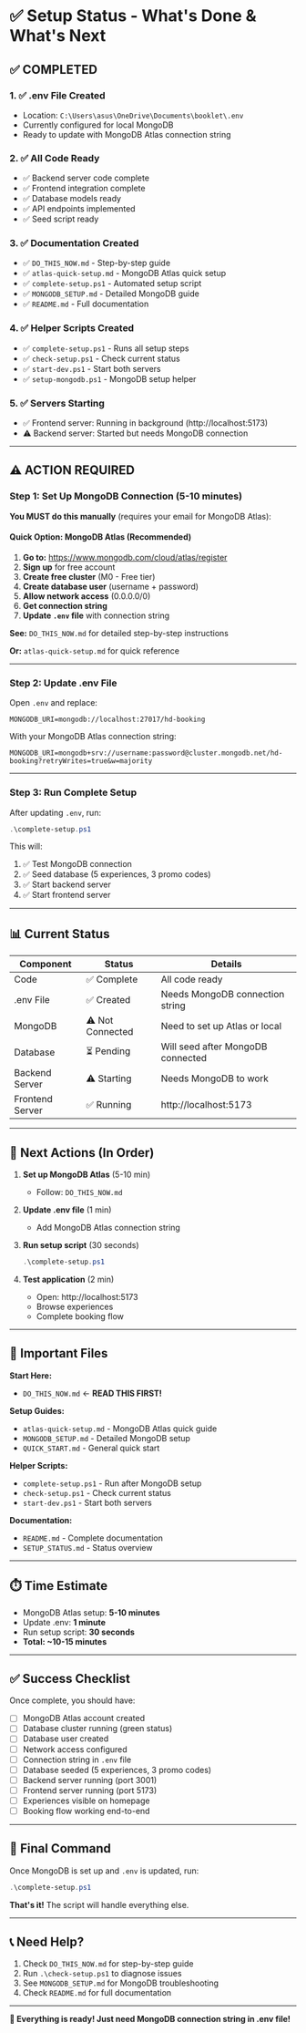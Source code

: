 # ✅ Setup Status - What's Done & What's Next

## ✅ COMPLETED

### 1. ✅ .env File Created
- Location: `C:\Users\asus\OneDrive\Documents\booklet\.env`
- Currently configured for local MongoDB
- Ready to update with MongoDB Atlas connection string

### 2. ✅ All Code Ready
- ✅ Backend server code complete
- ✅ Frontend integration complete  
- ✅ Database models ready
- ✅ API endpoints implemented
- ✅ Seed script ready

### 3. ✅ Documentation Created
- ✅ `DO_THIS_NOW.md` - Step-by-step guide
- ✅ `atlas-quick-setup.md` - MongoDB Atlas quick setup
- ✅ `complete-setup.ps1` - Automated setup script
- ✅ `MONGODB_SETUP.md` - Detailed MongoDB guide
- ✅ `README.md` - Full documentation

### 4. ✅ Helper Scripts Created
- ✅ `complete-setup.ps1` - Runs all setup steps
- ✅ `check-setup.ps1` - Check current status
- ✅ `start-dev.ps1` - Start both servers
- ✅ `setup-mongodb.ps1` - MongoDB setup helper

### 5. ✅ Servers Starting
- ✅ Frontend server: Running in background (http://localhost:5173)
- ⚠️ Backend server: Started but needs MongoDB connection

---

## ⚠️ ACTION REQUIRED

### **Step 1: Set Up MongoDB Connection** (5-10 minutes)

**You MUST do this manually** (requires your email for MongoDB Atlas):

#### Quick Option: MongoDB Atlas (Recommended)

1. **Go to:** https://www.mongodb.com/cloud/atlas/register
2. **Sign up** for free account
3. **Create free cluster** (M0 - Free tier)
4. **Create database user** (username + password)
5. **Allow network access** (0.0.0.0/0)
6. **Get connection string**
7. **Update `.env` file** with connection string

**See:** `DO_THIS_NOW.md` for detailed step-by-step instructions

**Or:** `atlas-quick-setup.md` for quick reference

---

### **Step 2: Update .env File**

Open `.env` and replace:
```env
MONGODB_URI=mongodb://localhost:27017/hd-booking
```

With your MongoDB Atlas connection string:
```env
MONGODB_URI=mongodb+srv://username:password@cluster.mongodb.net/hd-booking?retryWrites=true&w=majority
```

---

### **Step 3: Run Complete Setup**

After updating `.env`, run:
```powershell
.\complete-setup.ps1
```

This will:
1. ✅ Test MongoDB connection
2. ✅ Seed database (5 experiences, 3 promo codes)
3. ✅ Start backend server
4. ✅ Start frontend server

---

## 📊 Current Status

| Component | Status | Details |
|-----------|--------|---------|
| Code | ✅ Complete | All code ready |
| .env File | ✅ Created | Needs MongoDB connection string |
| MongoDB | ⚠️ Not Connected | Need to set up Atlas or local |
| Database | ⏳ Pending | Will seed after MongoDB connected |
| Backend Server | ⚠️ Starting | Needs MongoDB to work |
| Frontend Server | ✅ Running | http://localhost:5173 |

---

## 🚀 Next Actions (In Order)

1. **Set up MongoDB Atlas** (5-10 min)
   - Follow: `DO_THIS_NOW.md`
   
2. **Update .env file** (1 min)
   - Add MongoDB Atlas connection string
   
3. **Run setup script** (30 seconds)
   ```powershell
   .\complete-setup.ps1
   ```
   
4. **Test application** (2 min)
   - Open: http://localhost:5173
   - Browse experiences
   - Complete booking flow

---

## 📁 Important Files

**Start Here:**
- `DO_THIS_NOW.md` ← **READ THIS FIRST!**

**Setup Guides:**
- `atlas-quick-setup.md` - MongoDB Atlas quick guide
- `MONGODB_SETUP.md` - Detailed MongoDB setup
- `QUICK_START.md` - General quick start

**Helper Scripts:**
- `complete-setup.ps1` - Run after MongoDB setup
- `check-setup.ps1` - Check current status
- `start-dev.ps1` - Start both servers

**Documentation:**
- `README.md` - Complete documentation
- `SETUP_STATUS.md` - Status overview

---

## ⏱️ Time Estimate

- MongoDB Atlas setup: **5-10 minutes**
- Update .env: **1 minute**
- Run setup script: **30 seconds**
- **Total: ~10-15 minutes**

---

## ✅ Success Checklist

Once complete, you should have:

- [ ] MongoDB Atlas account created
- [ ] Database cluster running (green status)
- [ ] Database user created
- [ ] Network access configured
- [ ] Connection string in `.env` file
- [ ] Database seeded (5 experiences, 3 promo codes)
- [ ] Backend server running (port 3001)
- [ ] Frontend server running (port 5173)
- [ ] Experiences visible on homepage
- [ ] Booking flow working end-to-end

---

## 🎯 Final Command

Once MongoDB is set up and `.env` is updated, run:

```powershell
.\complete-setup.ps1
```

**That's it!** The script will handle everything else.

---

## 📞 Need Help?

1. Check `DO_THIS_NOW.md` for step-by-step guide
2. Run `.\check-setup.ps1` to diagnose issues
3. See `MONGODB_SETUP.md` for MongoDB troubleshooting
4. Check `README.md` for full documentation

---

**🎉 Everything is ready! Just need MongoDB connection string in .env file!**


